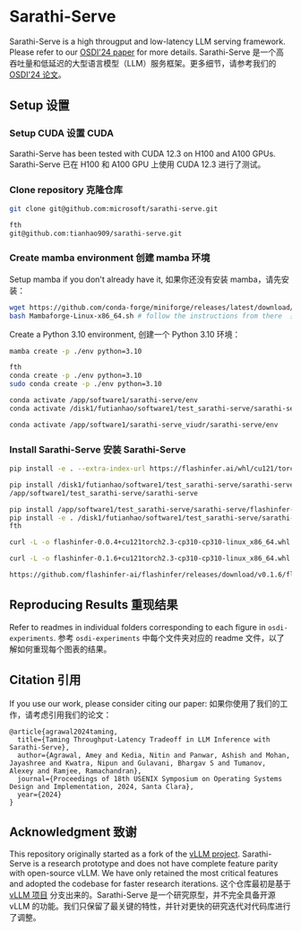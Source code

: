 # Sarathi-Serve

Sarathi-Serve is a high througput and low-latency LLM serving framework. Please refer to our [OSDI'24 paper](https://www.usenix.org/conference/osdi24/presentation/agrawal) for more details. 
Sarathi-Serve 是一个高吞吐量和低延迟的大型语言模型（LLM）服务框架。更多细节，请参考我们的 [OSDI'24 论文](https://www.usenix.org/conference/osdi24/presentation/agrawal)。

## Setup  设置

### Setup CUDA  设置 CUDA

Sarathi-Serve has been tested with CUDA 12.3 on H100 and A100 GPUs.
Sarathi-Serve 已在 H100 和 A100 GPU 上使用 CUDA 12.3 进行了测试。

### Clone repository 克隆仓库

```sh
git clone git@github.com:microsoft/sarathi-serve.git

fth
git@github.com:tianhao909/sarathi-serve.git
```

### Create mamba environment  创建 mamba 环境

Setup mamba if you don't already have it,   如果你还没有安装 mamba，请先安装：

```sh
wget https://github.com/conda-forge/miniforge/releases/latest/download/Mambaforge-Linux-x86_64.sh
bash Mambaforge-Linux-x86_64.sh # follow the instructions from there  按照提示进行操作  
```

Create a Python 3.10 environment,  创建一个 Python 3.10 环境：

```sh
mamba create -p ./env python=3.10  

fth 
conda create -p ./env python=3.10 
sudo conda create -p ./env python=3.10  

conda activate /app/software1/sarathi-serve/env
conda activate /disk1/futianhao/software1/test_sarathi-serve/sarathi-serve/env

conda activate /app/software1/sarathi-serve_viudr/sarathi-serve/env
```


### Install Sarathi-Serve 安装 Sarathi-Serve

```sh
pip install -e . --extra-index-url https://flashinfer.ai/whl/cu121/torch2.3/

pip install /disk1/futianhao/software1/test_sarathi-serve/sarathi-serve/flashinfer-0.1.6+cu121torch2.3-cp310-cp310-linux_x86_64.whl
/app/software1/test_sarathi-serve/sarathi-serve

pip install /app/software1/test_sarathi-serve/sarathi-serve/flashinfer-0.1.6+cu121torch2.3-cp310-cp310-linux_x86_64.whl
pip install -e . /disk1/futianhao/software1/test_sarathi-serve/sarathi-serve/flashinfer-0.1.6+cu121torch2.3-cp310-cp310-linux_x86_64.whl
fth

curl -L -o flashinfer-0.0.4+cu121torch2.3-cp310-cp310-linux_x86_64.whl https://github.com/flashinfer-ai/flashinfer/releases/download/v0.0.4/flashinfer-0.0.4+cu121torch2.3-cp310-cp310-linux_x86_64.whl#sha256=bd5d9c61675e4eed586e645fd52f1b40878e608a90218cf2db21ff931930ff45

curl -L -o flashinfer-0.1.6+cu121torch2.3-cp310-cp310-linux_x86_64.whl https://github.com/flashinfer-ai/flashinfer/releases/download/v0.1.6/flashinfer-0.1.6+cu121torch2.3-cp310-cp310-linux_x86_64.whl#sha256=8bbeb776d315af8213ddc66c84e6ff00d0956839cb753d5b187ece58e3b698c1

https://github.com/flashinfer-ai/flashinfer/releases/download/v0.1.6/flashinfer-0.1.6+cu121torch2.3-cp310-cp310-linux_x86_64.whl#sha256=8bbeb776d315af8213ddc66c84e6ff00d0956839cb753d5b187ece58e3b698c1
```

## Reproducing Results   重现结果

Refer to readmes in individual folders corresponding to each figure in `osdi-experiments`.
参考 `osdi-experiments` 中每个文件夹对应的 readme 文件，以了解如何重现每个图表的结果。

## Citation 引用

If you use our work, please consider citing our paper:  如果你使用了我们的工作，请考虑引用我们的论文：

```
@article{agrawal2024taming,
  title={Taming Throughput-Latency Tradeoff in LLM Inference with Sarathi-Serve},
  author={Agrawal, Amey and Kedia, Nitin and Panwar, Ashish and Mohan, Jayashree and Kwatra, Nipun and Gulavani, Bhargav S and Tumanov, Alexey and Ramjee, Ramachandran},
  journal={Proceedings of 18th USENIX Symposium on Operating Systems Design and Implementation, 2024, Santa Clara},
  year={2024}
}
```

## Acknowledgment  致谢

This repository originally started as a fork of the [vLLM project](https://vllm-project.github.io/). Sarathi-Serve is a research prototype and does not have complete feature parity with open-source vLLM. We have only retained the most critical features and adopted the codebase for faster research iterations.
这个仓库最初是基于 [vLLM 项目](https://vllm-project.github.io/) 分支出来的。Sarathi-Serve 是一个研究原型，并不完全具备开源 vLLM 的功能。我们只保留了最关键的特性，并针对更快的研究迭代对代码库进行了调整。

